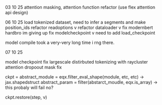 

03 10 25
attention masking, attention function refactor
(use flex attention api design)


06 10 25
load tokenized dataset, need to infer a segments and make position_ids
refactor readoptions v
refactor dataloader v
fix modernbert hardbro im giving up
fix modelcheckpoint v
need to add load_checkpoint

model compile took a very-very long time i rng there.

07 10 25

model checkpoint fix
largescale distirbuted tokenizing with raycluster
attention dropoout mask fix


ckpt = 
abstract_module = eqx.filter_eval_shape(module, etc, etc)  -> jax.shapedstruct
abstract_param = filter(abstarct_moudle, eqx.is_array) -> this probaly will fail no?

ckpt.restore(step, v)


